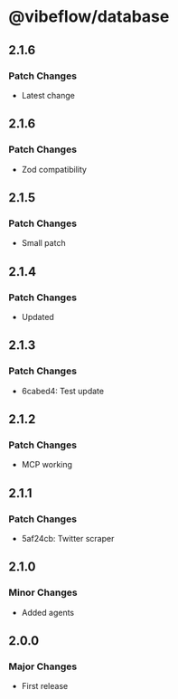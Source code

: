 # @vibeflow/database

## 2.1.6

### Patch Changes

- Latest change

## 2.1.6

### Patch Changes

- Zod compatibility

## 2.1.5

### Patch Changes

- Small patch

## 2.1.4

### Patch Changes

- Updated

## 2.1.3

### Patch Changes

- 6cabed4: Test update

## 2.1.2

### Patch Changes

- MCP working

## 2.1.1

### Patch Changes

- 5af24cb: Twitter scraper

## 2.1.0

### Minor Changes

- Added agents

## 2.0.0

### Major Changes

- First release
